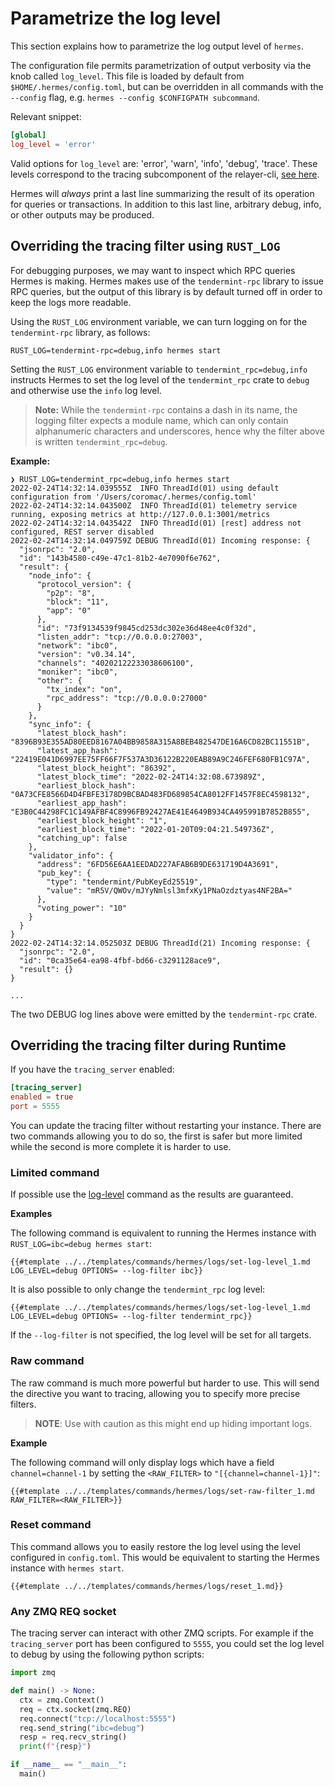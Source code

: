 # Parametrize the log level

This section explains how to parametrize the log output level of `hermes`.


The configuration file permits parametrization of output verbosity via the knob called `log_level`.
This file is loaded by default from `$HOME/.hermes/config.toml`, but can be overridden in all commands
with the `--config` flag, e.g. `hermes --config $CONFIGPATH subcommand`.

Relevant snippet:

```toml
[global]
log_level = 'error'
```

Valid options for `log_level` are: 'error', 'warn', 'info', 'debug', 'trace'.
These levels correspond to the tracing subcomponent of the relayer-cli,
[see here](https://docs.rs/tracing-core/0.1.17/tracing_core/struct.Level.html).

Hermes will _always_ print a last line summarizing the result of its
operation for queries or transactions. In addition to this last line,
arbitrary debug, info, or other outputs may be produced.


## Overriding the tracing filter using `RUST_LOG`

For debugging purposes, we may want to inspect which RPC queries Hermes is making.
Hermes makes use of the `tendermint-rpc` library to issue RPC queries, but
the output of this library is by default turned off in order to keep the logs more
readable.

Using the `RUST_LOG` environment variable, we can turn logging on for the
`tendermint-rpc` library, as follows:

```
RUST_LOG=tendermint-rpc=debug,info hermes start
```

Setting the `RUST_LOG` environment variable to `tendermint_rpc=debug,info` instructs
Hermes to set the log level of the `tendermint_rpc` crate to `debug` and otherwise
use the `info` log level.

> **Note:** While the `tendermint-rpc` contains a dash in its name, the logging filter
> expects a module name, which can only contain alphanumeric characters and underscores,
> hence why the filter above is written `tendermint_rpc=debug`.

**Example:**

```
❯ RUST_LOG=tendermint_rpc=debug,info hermes start
2022-02-24T14:32:14.039555Z  INFO ThreadId(01) using default configuration from '/Users/coromac/.hermes/config.toml'
2022-02-24T14:32:14.043500Z  INFO ThreadId(01) telemetry service running, exposing metrics at http://127.0.0.1:3001/metrics
2022-02-24T14:32:14.043542Z  INFO ThreadId(01) [rest] address not configured, REST server disabled
2022-02-24T14:32:14.049759Z DEBUG ThreadId(01) Incoming response: {
  "jsonrpc": "2.0",
  "id": "143b4580-c49e-47c1-81b2-4e7090f6e762",
  "result": {
    "node_info": {
      "protocol_version": {
        "p2p": "8",
        "block": "11",
        "app": "0"
      },
      "id": "73f9134539f9845cd253dc302e36d48ee4c0f32d",
      "listen_addr": "tcp://0.0.0.0:27003",
      "network": "ibc0",
      "version": "v0.34.14",
      "channels": "40202122233038606100",
      "moniker": "ibc0",
      "other": {
        "tx_index": "on",
        "rpc_address": "tcp://0.0.0.0:27000"
      }
    },
    "sync_info": {
      "latest_block_hash": "8396B93E355AD80EED8167A04BB9858A315A8BEB482547DE16A6CD82BC11551B",
      "latest_app_hash": "22419E041D6997EE75FF66F7F537A3D36122B220EAB89A9C246FEF680FB1C97A",
      "latest_block_height": "86392",
      "latest_block_time": "2022-02-24T14:32:08.673989Z",
      "earliest_block_hash": "0A73CFE8566D4D4FBFE3178D9BCBAD483FD689854CA8012FF1457F8EC4598132",
      "earliest_app_hash": "E3B0C44298FC1C149AFBF4C8996FB92427AE41E4649B934CA495991B7852B855",
      "earliest_block_height": "1",
      "earliest_block_time": "2022-01-20T09:04:21.549736Z",
      "catching_up": false
    },
    "validator_info": {
      "address": "6FD56E6AA1EEDAD227AFAB6B9DE631719D4A3691",
      "pub_key": {
        "type": "tendermint/PubKeyEd25519",
        "value": "mR5V/QWOv/mJYyNmlsl3mfxKy1PNaOzdztyas4NF2BA="
      },
      "voting_power": "10"
    }
  }
}
2022-02-24T14:32:14.052503Z DEBUG ThreadId(21) Incoming response: {
  "jsonrpc": "2.0",
  "id": "0ca35e64-ea98-4fbf-bd66-c3291128ace9",
  "result": {}
}

...
```

The two DEBUG log lines above were emitted by the `tendermint-rpc` crate.


## Overriding the tracing filter during Runtime

If you have the `tracing_server` enabled:

```toml
[tracing_server]
enabled = true
port = 5555
```

You can update the tracing filter without restarting your instance. There are two commands allowing you to do so, the first is safer but more limited while the second is more complete it is harder to use.

### Limited command

If possible use the [log-level](../../../documentation/commands/logs/index.md#log-level) command as the results are guaranteed.

__Examples__

The following command is equivalent to running the Hermes instance with `RUST_LOG=ibc=debug hermes start`:

  ```shell
  {{#template ../../templates/commands/hermes/logs/set-log-level_1.md LOG_LEVEL=debug OPTIONS= --log-filter ibc}}
  ```

  It is also possible to only change the `tendermint_rpc` log level:

  ```shell
  {{#template ../../templates/commands/hermes/logs/set-log-level_1.md LOG_LEVEL=debug OPTIONS= --log-filter tendermint_rpc}}
  ```

  If the `--log-filter` is not specified, the log level will be set for all targets.

  ### Raw command

  The raw command is much more powerful but harder to use. This will send the directive you want to tracing, allowing you to specify more precise filters.

> __NOTE__: Use with caution as this might end up hiding important logs.

__Example__

The following command will only display logs which have a field `channel=channel-1` by setting the `<RAW_FILTER>` to `"[{channel=channel-1}]"`:

  ```shell
  {{#template ../../templates/commands/hermes/logs/set-raw-filter_1.md RAW_FILTER=<RAW_FILTER>}}
  ```

  ### Reset command

  This command allows you to easily restore the log level using the level configured in `config.toml`. This would be equivalent to starting the Hermes instance with `hermes start`.

  ```shell
  {{#template ../../templates/commands/hermes/logs/reset_1.md}}
  ```

  ### Any ZMQ REQ socket

  The tracing server can interact with other ZMQ scripts. For example if the `tracing_server` port has been configured to `5555`, you could set the log level to debug by using the following python scripts:

  ```python
  import zmq

def main() -> None:
	ctx = zmq.Context()
	req = ctx.socket(zmq.REQ)
	req.connect("tcp://localhost:5555")
	req.send_string("ibc=debug")
	resp = req.recv_string()
	print(f"{resp}")

if __name__ == "__main__":
	main()
```